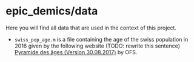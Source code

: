 # epic_demics/data
Here you will find all data that are used in the context of this project.


 - `swiss_pop_age.m` is a file containing the age of the swiss population in 2016 given by the following website (TODO: rewrite this sentence)
    [Pyramide des âges (Version 30.08.2017)](https://www.bfs.admin.ch/bfs/fr/home/statistiques/catalogues-banques-donnees/graphiques.assetdetail.3302625.html) by OFS. 